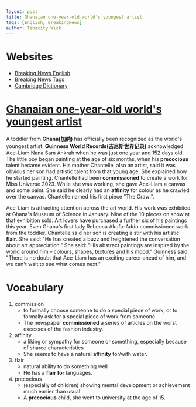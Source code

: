 ```yaml
---
layout: post
title: Ghanaian one-year-old world's youngest artist
tags: [English, BreakingNews]
author: Tenacity Wick
---
```


# Websites

- [Breaking News English](https://breakingnewsenglish.com/)
- [Breaking News Tags](https://zhouqiang19980220.github.io/tags/#books)
- [Cambridge Dictionary](https://dictionary.cambridge.org/)

# [Ghanaian one-year-old world's youngest artist](https://breakingnewsenglish.com/2405/240527-worlds-youngest-artist.html)

A toddler from **Ghana(加纳)** has officially been recognized as the world's youngest artist. **Guinness World Records(吉尼斯世界记录)** acknowledged Ace-Liam Nana Sam Ankrah when he was just one year and 152 days old. The little boy began painting at the age of six months, when his **precocious** talent became evident. His mother Chantelle, also an artist, said it was obvious her son had artistic talent from that young age. She explained how he started painting. Chantelle had been **commissioned** to create a work for Miss Universe 2023. While she was working, she gave Ace-Liam a canvas and some paint. She said he clearly had an **affinity** for colour as he crawled over the canvas. Chantelle named his first piece "The Crawl".

Ace-Liam is attracting attention across the art world. His work was exhibited at Ghana's Museum of Science in January. Nine of the 10 pieces on show at that exhibition sold. Art lovers have purchased a further six of his paintings this year. Even Ghana's first lady Rebecca Akufo-Addo commissioned work from the toddler. Chantelle said her son is creating a stir with his artistic **flair**. She said: "He has created a buzz and heightened the conversation about art appreciation." She said: "His abstract paintings are inspired by the world around him – colours, shapes, textures and his mood." Guinness said: "There is no doubt that Ace-Liam has an exciting career ahead of him, and we can't wait to see what comes next."

# Vocabulary

1. commission
   - to formally choose someone to do a special piece of work, or to formally ask for a special piece of work from someone
   - The newspaper **commissioned** a series of articles on the worst excesses of the fashion industry.
2. affinity
   - a liking or sympathy for someone or something, especially because of shared characteristics
   - She seems to have a natural **affinity** for/with water.
3. flair
   - natural ability to do something well
   - He has a **flair for** languages.
4. precocious
   - (especially of children) showing mental development or achievement much earlier than usual
   - A **precocious** child, she went to university at the age of 15.

